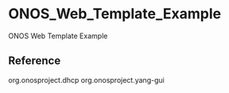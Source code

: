# ONOS_Web_Template_Example
ONOS Web Template Example

## Reference
org.onosproject.dhcp
org.onosproject.yang-gui
